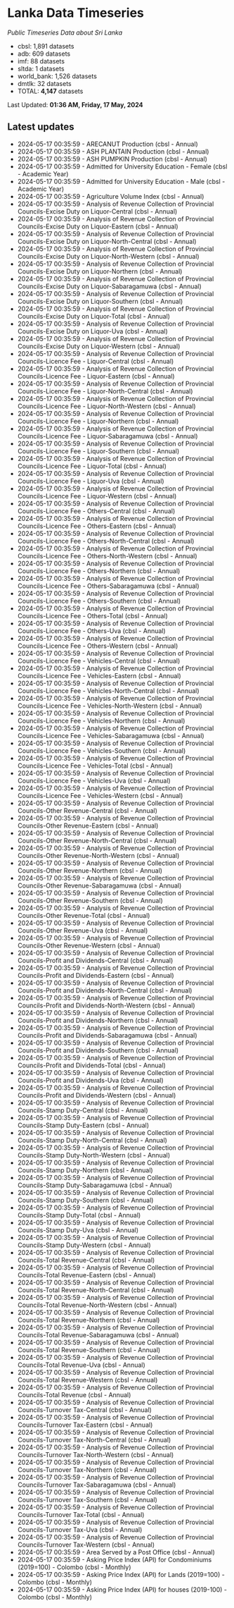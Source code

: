 # Lanka Data Timeseries
*Public Timeseries Data about Sri Lanka*

* cbsl: 1,891 datasets
* adb: 609 datasets
* imf: 88 datasets
* sltda: 1 datasets
* world_bank: 1,526 datasets
* dmtlk: 32 datasets
* TOTAL: **4,147** datasets

Last Updated: **01:36 AM, Friday, 17 May, 2024**

## Latest updates

* 2024-05-17 00:35:59 - ARECANUT Production (cbsl - Annual)
* 2024-05-17 00:35:59 - ASH PLANTAIN Production (cbsl - Annual)
* 2024-05-17 00:35:59 - ASH PUMPKIN Production (cbsl - Annual)
* 2024-05-17 00:35:59 - Admitted for University Education - Female (cbsl - Academic Year)
* 2024-05-17 00:35:59 - Admitted for University Education - Male (cbsl - Academic Year)
* 2024-05-17 00:35:59 - Agriculture Volume Index (cbsl - Annual)
* 2024-05-17 00:35:59 - Analysis of Revenue Collection of Provincial Councils-Excise Duty on Liquor-Central (cbsl - Annual)
* 2024-05-17 00:35:59 - Analysis of Revenue Collection of Provincial Councils-Excise Duty on Liquor-Eastern (cbsl - Annual)
* 2024-05-17 00:35:59 - Analysis of Revenue Collection of Provincial Councils-Excise Duty on Liquor-North-Central (cbsl - Annual)
* 2024-05-17 00:35:59 - Analysis of Revenue Collection of Provincial Councils-Excise Duty on Liquor-North-Western (cbsl - Annual)
* 2024-05-17 00:35:59 - Analysis of Revenue Collection of Provincial Councils-Excise Duty on Liquor-Northern (cbsl - Annual)
* 2024-05-17 00:35:59 - Analysis of Revenue Collection of Provincial Councils-Excise Duty on Liquor-Sabaragamuwa (cbsl - Annual)
* 2024-05-17 00:35:59 - Analysis of Revenue Collection of Provincial Councils-Excise Duty on Liquor-Southern (cbsl - Annual)
* 2024-05-17 00:35:59 - Analysis of Revenue Collection of Provincial Councils-Excise Duty on Liquor-Total (cbsl - Annual)
* 2024-05-17 00:35:59 - Analysis of Revenue Collection of Provincial Councils-Excise Duty on Liquor-Uva (cbsl - Annual)
* 2024-05-17 00:35:59 - Analysis of Revenue Collection of Provincial Councils-Excise Duty on Liquor-Western (cbsl - Annual)
* 2024-05-17 00:35:59 - Analysis of Revenue Collection of Provincial Councils-Licence Fee - Liquor-Central (cbsl - Annual)
* 2024-05-17 00:35:59 - Analysis of Revenue Collection of Provincial Councils-Licence Fee - Liquor-Eastern (cbsl - Annual)
* 2024-05-17 00:35:59 - Analysis of Revenue Collection of Provincial Councils-Licence Fee - Liquor-North-Central (cbsl - Annual)
* 2024-05-17 00:35:59 - Analysis of Revenue Collection of Provincial Councils-Licence Fee - Liquor-North-Western (cbsl - Annual)
* 2024-05-17 00:35:59 - Analysis of Revenue Collection of Provincial Councils-Licence Fee - Liquor-Northern (cbsl - Annual)
* 2024-05-17 00:35:59 - Analysis of Revenue Collection of Provincial Councils-Licence Fee - Liquor-Sabaragamuwa (cbsl - Annual)
* 2024-05-17 00:35:59 - Analysis of Revenue Collection of Provincial Councils-Licence Fee - Liquor-Southern (cbsl - Annual)
* 2024-05-17 00:35:59 - Analysis of Revenue Collection of Provincial Councils-Licence Fee - Liquor-Total (cbsl - Annual)
* 2024-05-17 00:35:59 - Analysis of Revenue Collection of Provincial Councils-Licence Fee - Liquor-Uva (cbsl - Annual)
* 2024-05-17 00:35:59 - Analysis of Revenue Collection of Provincial Councils-Licence Fee - Liquor-Western (cbsl - Annual)
* 2024-05-17 00:35:59 - Analysis of Revenue Collection of Provincial Councils-Licence Fee - Others-Central (cbsl - Annual)
* 2024-05-17 00:35:59 - Analysis of Revenue Collection of Provincial Councils-Licence Fee - Others-Eastern (cbsl - Annual)
* 2024-05-17 00:35:59 - Analysis of Revenue Collection of Provincial Councils-Licence Fee - Others-North-Central (cbsl - Annual)
* 2024-05-17 00:35:59 - Analysis of Revenue Collection of Provincial Councils-Licence Fee - Others-North-Western (cbsl - Annual)
* 2024-05-17 00:35:59 - Analysis of Revenue Collection of Provincial Councils-Licence Fee - Others-Northern (cbsl - Annual)
* 2024-05-17 00:35:59 - Analysis of Revenue Collection of Provincial Councils-Licence Fee - Others-Sabaragamuwa (cbsl - Annual)
* 2024-05-17 00:35:59 - Analysis of Revenue Collection of Provincial Councils-Licence Fee - Others-Southern (cbsl - Annual)
* 2024-05-17 00:35:59 - Analysis of Revenue Collection of Provincial Councils-Licence Fee - Others-Total (cbsl - Annual)
* 2024-05-17 00:35:59 - Analysis of Revenue Collection of Provincial Councils-Licence Fee - Others-Uva (cbsl - Annual)
* 2024-05-17 00:35:59 - Analysis of Revenue Collection of Provincial Councils-Licence Fee - Others-Western (cbsl - Annual)
* 2024-05-17 00:35:59 - Analysis of Revenue Collection of Provincial Councils-Licence Fee - Vehicles-Central (cbsl - Annual)
* 2024-05-17 00:35:59 - Analysis of Revenue Collection of Provincial Councils-Licence Fee - Vehicles-Eastern (cbsl - Annual)
* 2024-05-17 00:35:59 - Analysis of Revenue Collection of Provincial Councils-Licence Fee - Vehicles-North-Central (cbsl - Annual)
* 2024-05-17 00:35:59 - Analysis of Revenue Collection of Provincial Councils-Licence Fee - Vehicles-North-Western (cbsl - Annual)
* 2024-05-17 00:35:59 - Analysis of Revenue Collection of Provincial Councils-Licence Fee - Vehicles-Northern (cbsl - Annual)
* 2024-05-17 00:35:59 - Analysis of Revenue Collection of Provincial Councils-Licence Fee - Vehicles-Sabaragamuwa (cbsl - Annual)
* 2024-05-17 00:35:59 - Analysis of Revenue Collection of Provincial Councils-Licence Fee - Vehicles-Southern (cbsl - Annual)
* 2024-05-17 00:35:59 - Analysis of Revenue Collection of Provincial Councils-Licence Fee - Vehicles-Total (cbsl - Annual)
* 2024-05-17 00:35:59 - Analysis of Revenue Collection of Provincial Councils-Licence Fee - Vehicles-Uva (cbsl - Annual)
* 2024-05-17 00:35:59 - Analysis of Revenue Collection of Provincial Councils-Licence Fee - Vehicles-Western (cbsl - Annual)
* 2024-05-17 00:35:59 - Analysis of Revenue Collection of Provincial Councils-Other Revenue-Central (cbsl - Annual)
* 2024-05-17 00:35:59 - Analysis of Revenue Collection of Provincial Councils-Other Revenue-Eastern (cbsl - Annual)
* 2024-05-17 00:35:59 - Analysis of Revenue Collection of Provincial Councils-Other Revenue-North-Central (cbsl - Annual)
* 2024-05-17 00:35:59 - Analysis of Revenue Collection of Provincial Councils-Other Revenue-North-Western (cbsl - Annual)
* 2024-05-17 00:35:59 - Analysis of Revenue Collection of Provincial Councils-Other Revenue-Northern (cbsl - Annual)
* 2024-05-17 00:35:59 - Analysis of Revenue Collection of Provincial Councils-Other Revenue-Sabaragamuwa (cbsl - Annual)
* 2024-05-17 00:35:59 - Analysis of Revenue Collection of Provincial Councils-Other Revenue-Southern (cbsl - Annual)
* 2024-05-17 00:35:59 - Analysis of Revenue Collection of Provincial Councils-Other Revenue-Total (cbsl - Annual)
* 2024-05-17 00:35:59 - Analysis of Revenue Collection of Provincial Councils-Other Revenue-Uva (cbsl - Annual)
* 2024-05-17 00:35:59 - Analysis of Revenue Collection of Provincial Councils-Other Revenue-Western (cbsl - Annual)
* 2024-05-17 00:35:59 - Analysis of Revenue Collection of Provincial Councils-Profit and Dividends-Central (cbsl - Annual)
* 2024-05-17 00:35:59 - Analysis of Revenue Collection of Provincial Councils-Profit and Dividends-Eastern (cbsl - Annual)
* 2024-05-17 00:35:59 - Analysis of Revenue Collection of Provincial Councils-Profit and Dividends-North-Central (cbsl - Annual)
* 2024-05-17 00:35:59 - Analysis of Revenue Collection of Provincial Councils-Profit and Dividends-North-Western (cbsl - Annual)
* 2024-05-17 00:35:59 - Analysis of Revenue Collection of Provincial Councils-Profit and Dividends-Northern (cbsl - Annual)
* 2024-05-17 00:35:59 - Analysis of Revenue Collection of Provincial Councils-Profit and Dividends-Sabaragamuwa (cbsl - Annual)
* 2024-05-17 00:35:59 - Analysis of Revenue Collection of Provincial Councils-Profit and Dividends-Southern (cbsl - Annual)
* 2024-05-17 00:35:59 - Analysis of Revenue Collection of Provincial Councils-Profit and Dividends-Total (cbsl - Annual)
* 2024-05-17 00:35:59 - Analysis of Revenue Collection of Provincial Councils-Profit and Dividends-Uva (cbsl - Annual)
* 2024-05-17 00:35:59 - Analysis of Revenue Collection of Provincial Councils-Profit and Dividends-Western (cbsl - Annual)
* 2024-05-17 00:35:59 - Analysis of Revenue Collection of Provincial Councils-Stamp Duty-Central (cbsl - Annual)
* 2024-05-17 00:35:59 - Analysis of Revenue Collection of Provincial Councils-Stamp Duty-Eastern (cbsl - Annual)
* 2024-05-17 00:35:59 - Analysis of Revenue Collection of Provincial Councils-Stamp Duty-North-Central (cbsl - Annual)
* 2024-05-17 00:35:59 - Analysis of Revenue Collection of Provincial Councils-Stamp Duty-North-Western (cbsl - Annual)
* 2024-05-17 00:35:59 - Analysis of Revenue Collection of Provincial Councils-Stamp Duty-Northern (cbsl - Annual)
* 2024-05-17 00:35:59 - Analysis of Revenue Collection of Provincial Councils-Stamp Duty-Sabaragamuwa (cbsl - Annual)
* 2024-05-17 00:35:59 - Analysis of Revenue Collection of Provincial Councils-Stamp Duty-Southern (cbsl - Annual)
* 2024-05-17 00:35:59 - Analysis of Revenue Collection of Provincial Councils-Stamp Duty-Total (cbsl - Annual)
* 2024-05-17 00:35:59 - Analysis of Revenue Collection of Provincial Councils-Stamp Duty-Uva (cbsl - Annual)
* 2024-05-17 00:35:59 - Analysis of Revenue Collection of Provincial Councils-Stamp Duty-Western (cbsl - Annual)
* 2024-05-17 00:35:59 - Analysis of Revenue Collection of Provincial Councils-Total Revenue-Central (cbsl - Annual)
* 2024-05-17 00:35:59 - Analysis of Revenue Collection of Provincial Councils-Total Revenue-Eastern (cbsl - Annual)
* 2024-05-17 00:35:59 - Analysis of Revenue Collection of Provincial Councils-Total Revenue-North-Central (cbsl - Annual)
* 2024-05-17 00:35:59 - Analysis of Revenue Collection of Provincial Councils-Total Revenue-North-Western (cbsl - Annual)
* 2024-05-17 00:35:59 - Analysis of Revenue Collection of Provincial Councils-Total Revenue-Northern (cbsl - Annual)
* 2024-05-17 00:35:59 - Analysis of Revenue Collection of Provincial Councils-Total Revenue-Sabaragamuwa (cbsl - Annual)
* 2024-05-17 00:35:59 - Analysis of Revenue Collection of Provincial Councils-Total Revenue-Southern (cbsl - Annual)
* 2024-05-17 00:35:59 - Analysis of Revenue Collection of Provincial Councils-Total Revenue-Uva (cbsl - Annual)
* 2024-05-17 00:35:59 - Analysis of Revenue Collection of Provincial Councils-Total Revenue-Western (cbsl - Annual)
* 2024-05-17 00:35:59 - Analysis of Revenue Collection of Provincial Councils-Total Revenue (cbsl - Annual)
* 2024-05-17 00:35:59 - Analysis of Revenue Collection of Provincial Councils-Turnover Tax-Central (cbsl - Annual)
* 2024-05-17 00:35:59 - Analysis of Revenue Collection of Provincial Councils-Turnover Tax-Eastern (cbsl - Annual)
* 2024-05-17 00:35:59 - Analysis of Revenue Collection of Provincial Councils-Turnover Tax-North-Central (cbsl - Annual)
* 2024-05-17 00:35:59 - Analysis of Revenue Collection of Provincial Councils-Turnover Tax-North-Western (cbsl - Annual)
* 2024-05-17 00:35:59 - Analysis of Revenue Collection of Provincial Councils-Turnover Tax-Northern (cbsl - Annual)
* 2024-05-17 00:35:59 - Analysis of Revenue Collection of Provincial Councils-Turnover Tax-Sabaragamuwa (cbsl - Annual)
* 2024-05-17 00:35:59 - Analysis of Revenue Collection of Provincial Councils-Turnover Tax-Southern (cbsl - Annual)
* 2024-05-17 00:35:59 - Analysis of Revenue Collection of Provincial Councils-Turnover Tax-Total (cbsl - Annual)
* 2024-05-17 00:35:59 - Analysis of Revenue Collection of Provincial Councils-Turnover Tax-Uva (cbsl - Annual)
* 2024-05-17 00:35:59 - Analysis of Revenue Collection of Provincial Councils-Turnover Tax-Western (cbsl - Annual)
* 2024-05-17 00:35:59 - Area Served by a Post Office (cbsl - Annual)
* 2024-05-17 00:35:59 - Asking Price Index (API) for Condominiums (2019=100) - Colombo (cbsl - Monthly)
* 2024-05-17 00:35:59 - Asking Price Index (API) for Lands (2019=100) - Colombo (cbsl - Monthly)
* 2024-05-17 00:35:59 - Asking Price Index (API) for houses (2019-100) - Colombo (cbsl - Monthly)